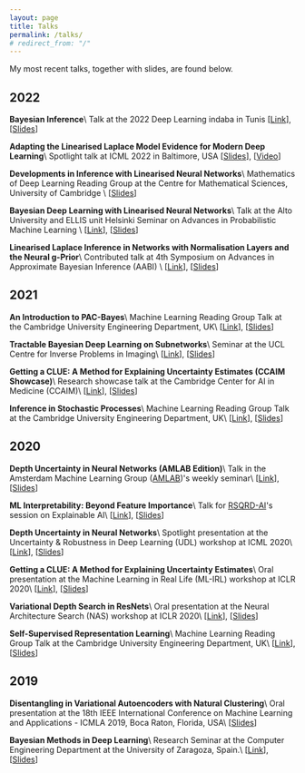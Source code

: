 ```yaml
---
layout: page
title: Talks
permalink: /talks/
# redirect_from: "/"
---
```


My most recent talks, together with slides, are found below.

## 2022

**Bayesian Inference**\\
Talk at the 2022 Deep Learning indaba in Tunis
\[[Link](https://deeplearningindaba.com/2022/indaba/programme/)\], \[[Slides](assets/slides/.pdf)\]

**Adapting the Linearised Laplace Model Evidence for Modern Deep Learning**\\
Spotlight talk at ICML 2022 in Baltimore, USA
\[[Slides](assets/slides/IMCL_5min.pdf)\], \[[Video](https://slideslive.com/38983366/adapting-the-linearised-laplace-model-evidence-for-modern-deep-learning)\]

**Developments in Inference with Linearised Neural Networks**\\
Mathematics of Deep Learning Reading Group at the Centre for Mathematical Sciences, University of Cambridge \\
\[[Slides](assets/slides/Math_dep_reading_group.pdf)\]


**Bayesian Deep Learning with Linearised Neural Networks**\\
Talk at the Alto University and ELLIS unit Helsinki Seminar on Advances in Probabilistic Machine Learning \\
\[[Link](https://aaltoml.github.io/apml/)\], \[[Slides](assets/slides/Aalto_Laplace_35min.pdf)\]


**Linearised Laplace Inference in Networks with Normalisation Layers and the Neural g-Prior**\\
Contributed talk at 4th Symposium on Advances in Approximate Bayesian Inference (AABI) \\
\[[Link](http://approximateinference.org/schedule/)\], \[[Slides](assets/slides/AABI_laplace_talk.pdf)\]

## 2021

**An Introduction to PAC-Bayes**\\
Machine Learning Reading Group Talk at the Cambridge University Engineering Department, UK\\
\[[Link](https://talks.cam.ac.uk/talk/index/157393)\], \[[Slides](assets/slides/pac_bayes_reading_group.pdf)\]

**Tractable Bayesian Deep Learning on Subnetworks**\\
Seminar at the UCL Centre for Inverse Problems in Imaging\\
\[[Link](http://cip.cs.ucl.ac.uk/seminars/)\], \[[Slides](assets/slides/subnet_inference_UCL_slides.pdf)\]

**Getting a CLUE: A Method for Explaining Uncertainty Estimates (CCAIM Showcase)**\\
Research showcase talk at the Cambridge Center for AI in Medicine (CCAIM)\\
\[[Link](https://www.eventbrite.co.uk/e/ccaim-seminar-series-professor-isaac-zak-kohane-tickets-132944198677)\], \[[Slides](assets/slides/CCAIM_CLUE_v2.pdf)\]


**Inference in Stochastic Processes**\\
Machine Learning Reading Group Talk at the Cambridge University Engineering Department, UK\\
\[[Link](http://talks.cam.ac.uk/talk/index/156730)\], \[[Slides](assets/slides/Reading_Group_24_February_2021.pdf)\]


## 2020

**Depth Uncertainty in Neural Networks (AMLAB Edition)**\\
Talk in the Amsterdam Machine Learning Group ([AMLAB](https://amlab.science.uva.nl/javier-and-james-talk/))'s weekly seminar\\
\[[Link](https://amlab.science.uva.nl/javier-and-james-talk/)\], \[[Slides](assets/slides/AMLAB_DUN.pdf)\]


**ML Interpretability: Beyond Feature Importance**\\
Talk for [RSQRD-AI](https://www.rsqrdai.org)'s session on Explainable AI\\
\[[Link](https://www.eventbrite.com/e/rsqrd-ai-explainable-ml-reality-roadmap-tickets-111004162438)\], \[[Slides](assets/slides/R2AI_keynote.pdf)\]

**Depth Uncertainty in Neural Networks**\\
Spotlight presentation at the Uncertainty & Robustness in Deep Learning (UDL) workshop at ICML 2020\\
\[[Link](https://sites.google.com/view/udlworkshop2020/accepted-papers?authuser=0)\], \[[Slides](assets/slides/DUN_poster_slides.pdf)\]

**Getting a CLUE: A Method for Explaining Uncertainty Estimates**\\
Oral presentation at the Machine Learning in Real Life (ML-IRL) workshop at ICLR 2020\\
\[[Link](https://sites.google.com/nyu.edu/ml-irl-2020/program?authuser=0)\], \[[Slides](assets/slides/ML_IRL2020_CLUE.pdf)\]

**Variational Depth Search in ResNets**\\
Oral presentation at the Neural Architecture Search (NAS) workshop at ICLR 2020\\
\[[Link](https://sites.google.com/view/nas2020/schedule?authuser=0)\], \[[Slides](assets/slides/Variational_Depth_Search_ICLR2020_NAS.pdf)\]

**Self-Supervised Representation Learning**\\
Machine Learning Reading Group Talk at the Cambridge University Engineering Department, UK\\
\[[Link](https://talks.cam.ac.uk/talk/index/140320)\], \[[Slides](assets/slides/SSL_ICA.pdf)\]


## 2019

**Disentangling in Variational Autoencoders with Natural Clustering**\\
Oral presentation at the 18th IEEE International Conference on Machine Learning and Applications - ICMLA 2019, Boca Raton, Florida, USA\\
\[[Slides](assets/slides/ICMLA_2019.pdf)\]

**Bayesian Methods in Deep Learning**\\
Research Seminar at the Computer Engineering Department at the University of Zaragoza, Spain.\\
\[[Link](https://diis.unizar.es/en/node/313)\], \[[Slides](assets/slides/BNN_slides.pdf)\]
